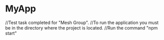 # MyApp

//Test task completed for "Mesh Group".
//To run the application you must be in the directory where the project is located. 
//Run the command "npm start"
